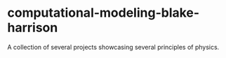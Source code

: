 # computational-modeling-blake-harrison
A collection of several projects showcasing several principles of physics.
